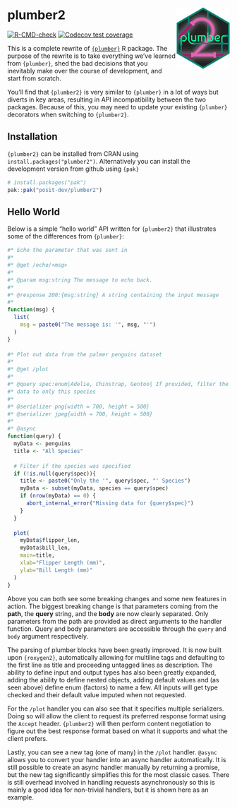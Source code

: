 
<!-- README.md is generated from README.Rmd. Please edit that file -->

# plumber2 <a href="http://plumber2.posit.co/"><img src="man/figures/logo.png" align="right" height="139" alt="plumber2 website" /></a>

<!-- badges: start -->

[![R-CMD-check](https://github.com/posit-dev/plumber2/actions/workflows/R-CMD-check.yaml/badge.svg)](https://github.com/posit-dev/plumber2/actions/workflows/R-CMD-check.yaml)
[![Codecov test
coverage](https://codecov.io/gh/posit-dev/plumber2/graph/badge.svg)](https://app.codecov.io/gh/posit-dev/plumber2)
<!-- badges: end -->

This is a complete rewrite of [`{plumber}`](https://www.rplumber.io) R
package. The purpose of the rewrite is to take everything we’ve learned
from `{plumber}`, shed the bad decisions that you inevitably make over
the course of development, and start from scratch.

You’ll find that `{plumber2}` is very similar to `{plumber}` in a lot of
ways but diverts in key areas, resulting in API incompatibility between
the two packages. Because of this, you may need to update your existing
`{plumber}` decorators when switching to `{plumber2}`.

## Installation

`{plumber2}` can be installed from CRAN using
`install.packages("plumber2")`. Alternatively you can install the
development version from github using `{pak}`

``` r
# install.packages("pak")
pak::pak("posit-dev/plumber2")
```

## Hello World

Below is a simple “hello world” API written for `{plumber2}` that
illustrates some of the differences from `{plumber}`:

``` r
#* Echo the parameter that was sent in
#*
#* @get /echo/<msg>
#*
#* @param msg:string The message to echo back.
#*
#* @response 200:{msg:string} A string containing the input message
#*
function(msg) {
  list(
    msg = paste0("The message is: '", msg, "'")
  )
}

#* Plot out data from the palmer penguins dataset
#*
#* @get /plot
#*
#* @query spec:enum|Adelie, Chinstrap, Gentoo| If provided, filter the
#* data to only this species
#*
#* @serializer png{width = 700, height = 500}
#* @serializer jpeg{width = 700, height = 500}
#*
#* @async
function(query) {
  myData <- penguins
  title <- "All Species"

  # Filter if the species was specified
  if (!is.null(query$spec)){
    title <- paste0("Only the '", query$spec, "' Species")
    myData <- subset(myData, species == query$spec)
    if (nrow(myData) == 0) {
      abort_internal_error("Missing data for {query$spec}")
    }
  }

  plot(
    myData$flipper_len,
    myData$bill_len,
    main=title,
    xlab="Flipper Length (mm)",
    ylab="Bill Length (mm)"
  )
}
```

Above you can both see some breaking changes and some new features in
action. The biggest breaking change is that parameters coming from the
**path**, the **query** string, and the **body** are now clearly
separated. Only parameters from the path are provided as direct
arguments to the handler function. Query and body parameters are
accessible through the `query` and `body` argument respectively.

The parsing of plumber blocks have been greatly improved. It is now
built upon `{roxygen2}`, automatically allowing for multiline tags and
defaulting to the first line as title and proceeding untagged lines as
description. The ability to define input and output types has also been
greatly expanded, adding the ability to define nested objects, adding
default values and (as seen above) define enum (factors) to name a few.
All inputs will get type checked and their default value imputed when
not requested.

For the `/plot` handler you can also see that it specifies multiple
serializers. Doing so will allow the client to request its preferred
response format using the `Accept` header. `{plumber2}` will then
perform content negotiation to figure out the best response format based
on what it supports and what the client prefers.

Lastly, you can see a new tag (one of many) in the `/plot` handler.
`@async` allows you to convert your handler into an async handler
automatically. It is still possible to create an async handler manually
by returning a promise, but the new tag significantly simplifies this
for the most classic cases. There is still overhead involved in handling
requests asynchronously so this is mainly a good idea for non-trivial
handlers, but it is shown here as an example.
